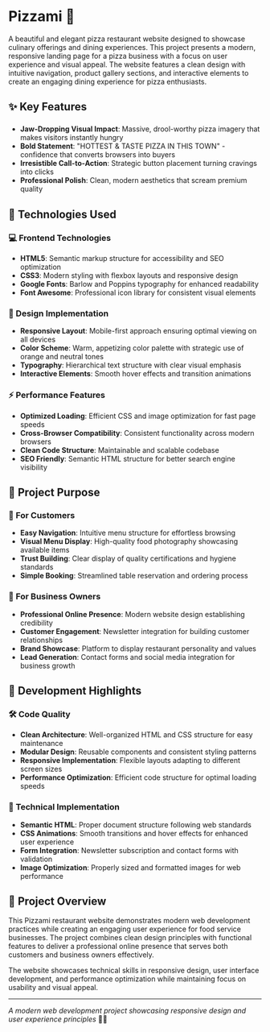 # Pizzami 🍕

A beautiful and elegant pizza restaurant website designed to showcase culinary offerings and dining experiences. This project presents a modern, responsive landing page for a pizza business with a focus on user experience and visual appeal. The website features a clean design with intuitive navigation, product gallery sections, and interactive elements to create an engaging dining experience for pizza enthusiasts.

## ✨ Key Features

###
- **Jaw-Dropping Visual Impact**: Massive, drool-worthy pizza imagery that makes visitors instantly hungry
- **Bold Statement**: "HOTTEST & TASTE PIZZA IN THIS TOWN" - confidence that converts browsers into buyers
- **Irresistible Call-to-Action**: Strategic button placement turning cravings into clicks
- **Professional Polish**: Clean, modern aesthetics that scream premium quality



## 🚀 Technologies Used

### 💻 Frontend Technologies
- **HTML5**: Semantic markup structure for accessibility and SEO optimization
- **CSS3**: Modern styling with flexbox layouts and responsive design
- **Google Fonts**: Barlow and Poppins typography for enhanced readability
- **Font Awesome**: Professional icon library for consistent visual elements

### 🎨 Design Implementation
- **Responsive Layout**: Mobile-first approach ensuring optimal viewing on all devices
- **Color Scheme**: Warm, appetizing color palette with strategic use of orange and neutral tones
- **Typography**: Hierarchical text structure with clear visual emphasis
- **Interactive Elements**: Smooth hover effects and transition animations

### ⚡ Performance Features
- **Optimized Loading**: Efficient CSS and image optimization for fast page speeds
- **Cross-Browser Compatibility**: Consistent functionality across modern browsers
- **Clean Code Structure**: Maintainable and scalable codebase
- **SEO Friendly**: Semantic HTML structure for better search engine visibility

## 🍕 Project Purpose

### 👥 For Customers
- **Easy Navigation**: Intuitive menu structure for effortless browsing
- **Visual Menu Display**: High-quality food photography showcasing available items
- **Trust Building**: Clear display of quality certifications and hygiene standards
- **Simple Booking**: Streamlined table reservation and ordering process

### 🏪 For Business Owners
- **Professional Online Presence**: Modern website design establishing credibility
- **Customer Engagement**: Newsletter integration for building customer relationships
- **Brand Showcase**: Platform to display restaurant personality and values
- **Lead Generation**: Contact forms and social media integration for business growth



## 🎪 Development Highlights

### 🛠️ Code Quality
- **Clean Architecture**: Well-organized HTML and CSS structure for easy maintenance
- **Modular Design**: Reusable components and consistent styling patterns
- **Responsive Implementation**: Flexible layouts adapting to different screen sizes
- **Performance Optimization**: Efficient code structure for optimal loading speeds



### 🔧 Technical Implementation
- **Semantic HTML**: Proper document structure following web standards
- **CSS Animations**: Smooth transitions and hover effects for enhanced user experience
- **Form Integration**: Newsletter subscription and contact forms with validation
- **Image Optimization**: Properly sized and formatted images for web performance

## 🌟 Project Overview

This Pizzami restaurant website demonstrates modern web development practices while creating an engaging user experience for food service businesses. The project combines clean design principles with functional features to deliver a professional online presence that serves both customers and business owners effectively.

The website showcases technical skills in responsive design, user interface development, and performance optimization while maintaining focus on usability and visual appeal.

---

*A modern web development project showcasing responsive design and user experience principles* 🍕✨